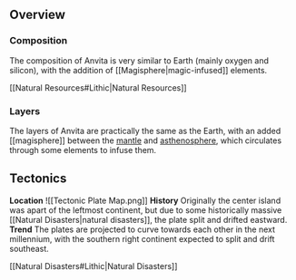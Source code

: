 ## Overview
### Composition
The composition of Anvita is very similar to Earth (mainly oxygen and silicon), with the addition of [[Magisphere|magic-infused]] elements.

[[Natural Resources#Lithic|Natural Resources]]
### Layers
The layers of Anvita are practically the same as the Earth, with an added [[magisphere]] between the [mantle](https://www.merriam-webster.com/dictionary/mantle) and [asthenosphere](https://www.merriam-webster.com/dictionary/asthenosphere), which circulates through some elements to infuse them. 
## Tectonics
**Location**
![[Tectonic Plate Map.png]]
**History**
Originally the center island was apart of the leftmost continent, but due to some historically massive [[Natural Disasters|natural disasters]], the plate split and drifted eastward.
**Trend**
The plates are projected to curve towards each other in the next millennium, with the southern right continent expected to split and drift southeast.

[[Natural Disasters#Lithic|Natural Disasters]]
